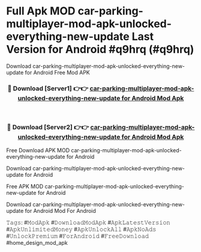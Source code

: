 # Full Apk MOD car-parking-multiplayer-mod-apk-unlocked-everything-new-update Last Version for Android #q9hrq (#q9hrq)
Download car-parking-multiplayer-mod-apk-unlocked-everything-new-update for Android Free Mod APK

<div align="center">
<h3>🔴 Download [Server1] 👉👉 <a href="https://app.mediaupload.pro?title=car-parking-multiplayer-mod-apk-unlocked-everything-new-update&ref=15F">car-parking-multiplayer-mod-apk-unlocked-everything-new-update for Android Mod Apk</a></h3><br>

<h3>🔴 Download [Server2] 👉👉 <a href="https://app.mediaupload.pro?title=car-parking-multiplayer-mod-apk-unlocked-everything-new-update&ref=15F">car-parking-multiplayer-mod-apk-unlocked-everything-new-update for Android Mod Apk</a></h3>
</div>


Free Download APK MOD car-parking-multiplayer-mod-apk-unlocked-everything-new-update for Android

Download car-parking-multiplayer-mod-apk-unlocked-everything-new-update for Android 

Free APK MOD car-parking-multiplayer-mod-apk-unlocked-everything-new-update for Android 

Download car-parking-multiplayer-mod-apk-unlocked-everything-new-update for Android Mod For Android

𝚃𝚊𝚐𝚜: #𝙼𝚘𝚍𝙰𝚙𝚔 #𝙳𝚘𝚠𝚗𝚕𝚘𝚊𝚍𝙼𝚘𝚍𝙰𝚙𝚔 #𝙰𝚙𝚔𝙻𝚊𝚝𝚎𝚜𝚝𝚅𝚎𝚛𝚜𝚒𝚘𝚗 #𝙰𝚙𝚔𝚄𝚗𝚕𝚒𝚖𝚒𝚝𝚎𝚍𝙼𝚘𝚗𝚎𝚢 #𝙰𝚙𝚔𝚄𝚗𝚕𝚘𝚌𝚔𝙰𝚕𝚕 #𝙰𝚙𝚔𝙽𝚘𝙰𝚍𝚜 #𝚄𝚗𝚕𝚘𝚌𝚔𝙿𝚛𝚎𝚖𝚒𝚞𝚖 #𝙵𝚘𝚛𝙰𝚗𝚍𝚛𝚘𝚒𝚍 #𝙵𝚛𝚎𝚎𝙳𝚘𝚠𝚗𝚕𝚘𝚊𝚍 #home_design_mod_apk